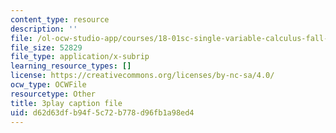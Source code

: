 ```yaml
---
content_type: resource
description: ''
file: /ol-ocw-studio-app/courses/18-01sc-single-variable-calculus-fall-2010/d62d63dfb94f5c72b778d96fb1a98ed4_Pd2xP5zDsRw.vtt
file_size: 52829
file_type: application/x-subrip
learning_resource_types: []
license: https://creativecommons.org/licenses/by-nc-sa/4.0/
ocw_type: OCWFile
resourcetype: Other
title: 3play caption file
uid: d62d63df-b94f-5c72-b778-d96fb1a98ed4
---
```

